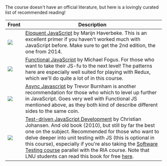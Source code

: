 The course doesn't have an official literature, but here is a lovingly curated list of recommended reading!

Front | Description            
------------- | -------------
<img src="http://image.bokus.com/images2/9781593275846_small_eloquent-javascript"/>  | [Eloquent JavaScript](http://www.amazon.co.uk/Eloquent-JavaScript-Modern-Introduction-Programming/dp/1593275846/) by Marijn Haverbeke. This is an excellent primer if you haven't worked much with JavaScript before. Make sure to get the 2nd edition, the one from 2014.  
<img src="http://image.bokus.com/images2/9781449360726_small_functional-javascript"/>  | [Functional JavaScript](http://www.amazon.co.uk/Functional-JavaScript-Introducing-Programming-Underscore-js/dp/1449360726/) by Michael Fogus. For those who want to take their JS-fu to the next level! The patterns here are especially well suited for playing with Redux, which we'll do quite a lot of in this course.
<img src="http://image.bokus.com/images2/9781937785277_small_async-javascript"/> | [Async Javascript](http://www.amazon.co.uk/Async-JavaScript-Responsive-Pragmatic-Express/dp/1937785270/) by Trevor Burnham is another recommendation for those who which to level up further in JavaScript. Goes very well with Functional JS mentioned above, as they both kind of describe different sides to the same coin.
<img src="http://image.bokus.com/images2/9780321683915_small_test-driven-javascript-development"> | [Test-driven JavaScript Development](http://tddjs.com/) by Christian Johansen. And old book (2010), but still by far the best one on the subject. Recommended for those who want to delve deeper into unit testing with JS (this is optional in this course), especially if you're also taking the [Software Testing course](http://tddjs.com/) parallel with the RIA course. Note that LNU students can read this book for free [here](http://proquestcombo.safaribooksonline.com.proxy.lnu.se/book/programming/javascript/9780321684097).